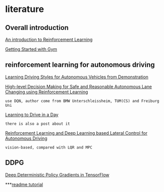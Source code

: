 # literature 

## Overall introduction
[An introduction to Reinforcement Learning](https://www.freecodecamp.org/news/an-introduction-to-reinforcement-learning-4339519de419/)

[Getting Started with Gym](https://gym.openai.com/docs/)

## reinforcement learning for autonomous driving
[Learning Driving Styles for Autonomous Vehicles from Demonstration](http://ais.informatik.uni-freiburg.de/publications/papers/kuderer15icra.pdf)



[High-level Decision Making for Safe and Reasonable Autonomous Lane Changing using Reinforcement Learning](http://mediatum.ub.tum.de/doc/1454224/712763187208.pdf)

    use DQN, author come from BMW Unterschleissheim, TUM(CS) and Freiburg Uni


[Learning to Drive in a Day](https://arxiv.org/pdf/1807.00412.pdf)

    there is also a post about it
    
    
    
[Reinforcement Learning and Deep Learning based Lateral Control for Autonomous Driving ](https://arxiv.org/pdf/1810.12778.pdf)

    vision-based, compared with LQR and MPC
    



 ## DDPG

[Deep Deterministic Policy Gradients in TensorFlow](https://pemami4911.github.io/blog/2016/08/21/ddpg-rl.html)







***[readme tutorial](https://github.com/guodongxiaren/README#readme)
